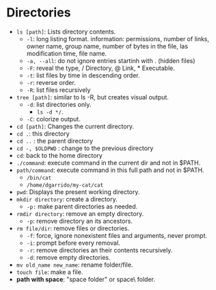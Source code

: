 # Directories
- `ls [path]`: Lists directory contents.
  - `-l`: long listing format. information: permissions, number of links, owner name, group name, number of bytes in the file, las modification time, file name.
  - `-a, --all`: do not ignore entries startinh with . (hidden files)
  - `-F`: reveal the type, / Directory, @ Link, * Executable.
  - `-t`: list files by time in descending order.
  - `-r`: reverse order.
  - `-R`: list files recursively
- `tree [path]`: similar to ls -R, but creates visual output.
  - `-d`: list directories only.
    - `ls -d */`.
  - `-C`: colorize output.
- `cd [path]`: Changes the current directory.
 - `cd .`: this directory
 - `cd ..` : the parent directory
 - `cd -, $OLDPWD` : change to the previous directory
 - `cd`: back to the home directory
- `./command`: execute command in the current dir and not in $PATH.
- `path/command`: execute command in this full path and not in $PATH.
  - `/bin/cat`
  - `/home/dgarrido/my-cat/cat`
- `pwd`: Displays the present working directory.
- `mkdir directory`: create a directory.
  - `-p:` make parent directories as needed.
- `rmdir directory`: remove an empty directory.
  - `-p`: remove directory an its ancestors.
- `rm file/dir`: remove files or directories.
  - `-f`: force, ignore nonexistent files and arguments, never prompt.
  - `-i`: prompt before every removal.
  - `-r`: remove directories an their contents recursively.
  - `-d`: remove empty directories.
- `mv old_name new_name`: rename folder/file.
- `touch file`: make a file.
- **path with space**: "space folder" or space\ folder.